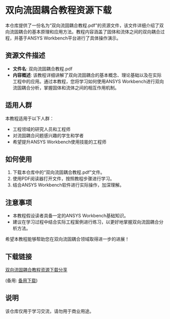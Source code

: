 # 双向流固耦合教程资源下载

本仓库提供了一份名为“双向流固耦合教程.pdf”的资源文件，该文件详细介绍了双向流固耦合的基本原理和应用方法。教程内容涵盖了固体和流体之间的双向耦合过程，并基于ANSYS Workbench平台进行了具体操作演示。

## 资源文件描述

- **文件名**: 双向流固耦合教程.pdf
- **内容概述**: 该教程详细讲解了双向流固耦合的基本概念、理论基础以及在实际工程中的应用。通过本教程，您将学习如何使用ANSYS Workbench进行双向流固耦合分析，掌握固体和流体之间的相互作用机制。

## 适用人群

本教程适用于以下人群：

- 工程领域的研究人员和工程师
- 对流固耦合问题感兴趣的学生和学者
- 希望提升ANSYS Workbench使用技能的工程师

## 如何使用

1. 下载本仓库中的“双向流固耦合教程.pdf”文件。
2. 使用PDF阅读器打开文件，按照教程步骤进行学习。
3. 结合ANSYS Workbench软件进行实际操作，加深理解。

## 注意事项

- 本教程假设读者具备一定的ANSYS Workbench基础知识。
- 建议在学习过程中结合实际工程案例进行练习，以更好地掌握双向流固耦合分析方法。

希望本教程能够帮助您在双向流固耦合领域取得进一步的进展！

## 下载链接
[双向流固耦合教程资源下载分享](https://pan.quark.cn/s/239e64c9c477) 

(备用: [备用下载](https://pan.baidu.com/s/1_pUhcmS6--tgSlt0OZAJbQ?pwd=1234))

## 说明

该仓库仅用于学习交流，请勿用于商业用途。
